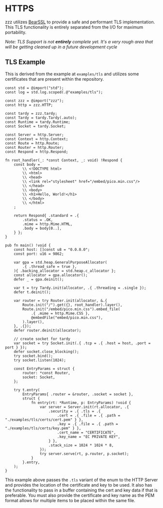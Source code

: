 # HTTPS
zzz utilizes [BearSSL](https://bearssl.org/) to provide a safe and performant TLS implementation. This TLS functionality is entirely separated from the I/O for maximum portability.

*Note: TLS Support is not **entirely** complete yet. It's a very rough area that will be getting cleaned up in a future development cycle*

## TLS Example
This is derived from the example at `examples/tls` and utilizes some certificates that are present within the repository.
```zig
const std = @import("std");
const log = std.log.scoped(.@"examples/tls");

const zzz = @import("zzz");
const http = zzz.HTTP;

const tardy = zzz.tardy;
const Tardy = tardy.Tardy(.auto);
const Runtime = tardy.Runtime;
const Socket = tardy.Socket;

const Server = http.Server;
const Context = http.Context;
const Route = http.Route;
const Router = http.Router;
const Respond = http.Respond;

fn root_handler(_: *const Context, _: void) !Respond {
    const body =
        \\ <!DOCTYPE html>
        \\ <html>
        \\ <head>
        \\ <link rel="stylesheet" href="/embed/pico.min.css"/>
        \\ </head>
        \\ <body>
        \\ <h1>Hello, World!</h1>
        \\ </body>
        \\ </html>
    ;

    return Respond{ .standard = .{
        .status = .OK,
        .mime = http.Mime.HTML,
        .body = body[0..],
    } };
}

pub fn main() !void {
    const host: []const u8 = "0.0.0.0";
    const port: u16 = 9862;

    var gpa = std.heap.GeneralPurposeAllocator(
        .{ .thread_safe = true },
    ){ .backing_allocator = std.heap.c_allocator };
    const allocator = gpa.allocator();
    defer _ = gpa.deinit();

    var t = try Tardy.init(allocator, .{ .threading = .single });
    defer t.deinit();

    var router = try Router.init(allocator, &.{
        Route.init("/").get({}, root_handler).layer(),
        Route.init("/embed/pico.min.css").embed_file(
            .{ .mime = http.Mime.CSS },
            @embedFile("embed/pico.min.css"),
        ).layer(),
    }, .{});
    defer router.deinit(allocator);

    // create socket for tardy
    var socket = try Socket.init(.{ .tcp = .{ .host = host, .port = port } });
    defer socket.close_blocking();
    try socket.bind();
    try socket.listen(1024);

    const EntryParams = struct {
        router: *const Router,
        socket: Socket,
    };

    try t.entry(
        EntryParams{ .router = &router, .socket = socket },
        struct {
            fn entry(rt: *Runtime, p: EntryParams) !void {
                var server = Server.init(rt.allocator, .{
                    .security = .{ .tls = .{
                        .cert = .{ .file = .{ .path = "./examples/tls/certs/cert.pem" } },
                        .key = .{ .file = .{ .path = "./examples/tls/certs/key.pem" } },
                        .cert_name = "CERTIFICATE",
                        .key_name = "EC PRIVATE KEY",
                    } },
                    .stack_size = 1024 * 1024 * 8,
                });
                try server.serve(rt, p.router, p.socket);
            }
        }.entry,
    );
}
```
This example above passes the `.tls` variant of the enum to the HTTP Server and provides the location of the certificate and key to be used. It also has the functionality to pass in a buffer containing the cert and key data if that is preferable. You must also provide the certificate and key name as the PEM format allows for multiple items to be placed within the same file.
